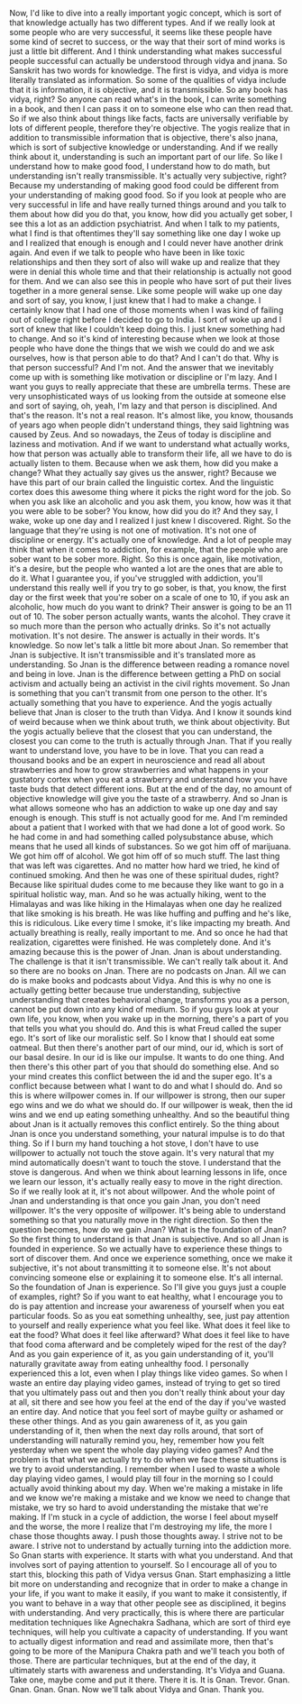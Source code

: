  Now, I'd like to dive into a really important yogic concept, which is sort of that knowledge actually has two different types. And if we really look at some people who are very successful, it seems like these people have some kind of secret to success, or the way that their sort of mind works is just a little bit different. And I think understanding what makes successful people successful can actually be understood through vidya and jnana. So Sanskrit has two words for knowledge. The first is vidya, and vidya is more literally translated as information. So some of the qualities of vidya include that it is information, it is objective, and it is transmissible. So any book has vidya, right? So anyone can read what's in the book, I can write something in a book, and then I can pass it on to someone else who can then read that. So if we also think about things like facts, facts are universally verifiable by lots of different people, therefore they're objective. The yogis realize that in addition to transmissible information that is objective, there's also jnana, which is sort of subjective knowledge or understanding. And if we really think about it, understanding is such an important part of our life. So like I understand how to make good food, I understand how to do math, but understanding isn't really transmissible. It's actually very subjective, right? Because my understanding of making good food could be different from your understanding of making good food. So if you look at people who are very successful in life and have really turned things around and you talk to them about how did you do that, you know, how did you actually get sober, I see this a lot as an addiction psychiatrist. And when I talk to my patients, what I find is that oftentimes they'll say something like one day I woke up and I realized that enough is enough and I could never have another drink again. And even if we talk to people who have been in like toxic relationships and then they sort of also will wake up and realize that they were in denial this whole time and that their relationship is actually not good for them. And we can also see this in people who have sort of put their lives together in a more general sense. Like some people will wake up one day and sort of say, you know, I just knew that I had to make a change. I certainly know that I had one of those moments when I was kind of failing out of college right before I decided to go to India. I sort of woke up and I sort of knew that like I couldn't keep doing this. I just knew something had to change. And so it's kind of interesting because when we look at those people who have done the things that we wish we could do and we ask ourselves, how is that person able to do that? And I can't do that. Why is that person successful? And I'm not. And the answer that we inevitably come up with is something like motivation or discipline or I'm lazy. And I want you guys to really appreciate that these are umbrella terms. These are very unsophisticated ways of us looking from the outside at someone else and sort of saying, oh, yeah, I'm lazy and that person is disciplined. And that's the reason. It's not a real reason. It's almost like, you know, thousands of years ago when people didn't understand things, they said lightning was caused by Zeus. And so nowadays, the Zeus of today is discipline and laziness and motivation. And if we want to understand what actually works, how that person was actually able to transform their life, all we have to do is actually listen to them. Because when we ask them, how did you make a change? What they actually say gives us the answer, right? Because we have this part of our brain called the linguistic cortex. And the linguistic cortex does this awesome thing where it picks the right word for the job. So when you ask like an alcoholic and you ask them, you know, how was it that you were able to be sober? You know, how did you do it? And they say, I wake, woke up one day and I realized I just knew I discovered. Right. So the language that they're using is not one of motivation. It's not one of discipline or energy. It's actually one of knowledge. And a lot of people may think that when it comes to addiction, for example, that the people who are sober want to be sober more. Right. So this is once again, like motivation, it's a desire, but the people who wanted a lot are the ones that are able to do it. What I guarantee you, if you've struggled with addiction, you'll understand this really well if you try to go sober, is that, you know, the first day or the first week that you're sober on a scale of one to 10, if you ask an alcoholic, how much do you want to drink? Their answer is going to be an 11 out of 10. The sober person actually wants, wants the alcohol. They crave it so much more than the person who actually drinks. So it's not actually motivation. It's not desire. The answer is actually in their words. It's knowledge. So now let's talk a little bit more about Jnan. So remember that Jnan is subjective. It isn't transmissible and it's translated more as understanding. So Jnan is the difference between reading a romance novel and being in love. Jnan is the difference between getting a PhD on social activism and actually being an activist in the civil rights movement. So Jnan is something that you can't transmit from one person to the other. It's actually something that you have to experience. And the yogis actually believe that Jnan is closer to the truth than Vidya. And I know it sounds kind of weird because when we think about truth, we think about objectivity. But the yogis actually believe that the closest that you can understand, the closest you can come to the truth is actually through Jnan. That if you really want to understand love, you have to be in love. That you can read a thousand books and be an expert in neuroscience and read all about strawberries and how to grow strawberries and what happens in your gustatory cortex when you eat a strawberry and understand how you have taste buds that detect different ions. But at the end of the day, no amount of objective knowledge will give you the taste of a strawberry. And so Jnan is what allows someone who has an addiction to wake up one day and say enough is enough. This stuff is not actually good for me. And I'm reminded about a patient that I worked with that we had done a lot of good work. So he had come in and had something called polysubstance abuse, which means that he used all kinds of substances. So we got him off of marijuana. We got him off of alcohol. We got him off of so much stuff. The last thing that was left was cigarettes. And no matter how hard we tried, he kind of continued smoking. And then he was one of these spiritual dudes, right? Because like spiritual dudes come to me because they like want to go in a spiritual holistic way, man. And so he was actually hiking, went to the Himalayas and was like hiking in the Himalayas when one day he realized that like smoking is his breath. He was like huffing and puffing and he's like, this is ridiculous. Like every time I smoke, it's like impacting my breath. And actually breathing is really, really important to me. And so once he had that realization, cigarettes were finished. He was completely done. And it's amazing because this is the power of Jnan. Jnan is about understanding. The challenge is that it isn't transmissible. We can't really talk about it. And so there are no books on Jnan. There are no podcasts on Jnan. All we can do is make books and podcasts about Vidya. And this is why no one is actually getting better because true understanding, subjective understanding that creates behavioral change, transforms you as a person, cannot be put down into any kind of medium. So if you guys look at your own life, you know, when you wake up in the morning, there's a part of you that tells you what you should do. And this is what Freud called the super ego. It's sort of like our moralistic self. So I know that I should eat some oatmeal. But then there's another part of our mind, our id, which is sort of our basal desire. In our id is like our impulse. It wants to do one thing. And then there's this other part of you that should do something else. And so your mind creates this conflict between the id and the super ego. It's a conflict because between what I want to do and what I should do. And so this is where willpower comes in. If our willpower is strong, then our super ego wins and we do what we should do. If our willpower is weak, then the id wins and we end up eating something unhealthy. And so the beautiful thing about Jnan is it actually removes this conflict entirely. So the thing about Jnan is once you understand something, your natural impulse is to do that thing. So if I burn my hand touching a hot stove, I don't have to use willpower to actually not touch the stove again. It's very natural that my mind automatically doesn't want to touch the stove. I understand that the stove is dangerous. And when we think about learning lessons in life, once we learn our lesson, it's actually really easy to move in the right direction. So if we really look at it, it's not about willpower. And the whole point of Jnan and understanding is that once you gain Jnan, you don't need willpower. It's the very opposite of willpower. It's being able to understand something so that you naturally move in the right direction. So then the question becomes, how do we gain Jnan? What is the foundation of Jnan? So the first thing to understand is that Jnan is subjective. And so all Jnan is founded in experience. So we actually have to experience these things to sort of discover them. And once we experience something, once we make it subjective, it's not about transmitting it to someone else. It's not about convincing someone else or explaining it to someone else. It's all internal. So the foundation of Jnan is experience. So I'll give you guys just a couple of examples, right? So if you want to eat healthy, what I encourage you to do is pay attention and increase your awareness of yourself when you eat particular foods. So as you eat something unhealthy, see, just pay attention to yourself and really experience what you feel like. What does it feel like to eat the food? What does it feel like afterward? What does it feel like to have that food coma afterward and be completely wiped for the rest of the day? And as you gain experience of it, as you gain understanding of it, you'll naturally gravitate away from eating unhealthy food. I personally experienced this a lot, even when I play things like video games. So when I waste an entire day playing video games, instead of trying to get so tired that you ultimately pass out and then you don't really think about your day at all, sit there and see how you feel at the end of the day if you've wasted an entire day. And notice that you feel sort of maybe guilty or ashamed or these other things. And as you gain awareness of it, as you gain understanding of it, then when the next day rolls around, that sort of understanding will naturally remind you, hey, remember how you felt yesterday when we spent the whole day playing video games? And the problem is that what we actually try to do when we face these situations is we try to avoid understanding. I remember when I used to waste a whole day playing video games, I would play till four in the morning so I could actually avoid thinking about my day. When we're making a mistake in life and we know we're making a mistake and we know we need to change that mistake, we try so hard to avoid understanding the mistake that we're making. If I'm stuck in a cycle of addiction, the worse I feel about myself and the worse, the more I realize that I'm destroying my life, the more I chase those thoughts away. I push those thoughts away. I strive not to be aware. I strive not to understand by actually turning into the addiction more. So Gnan starts with experience. It starts with what you understand. And that involves sort of paying attention to yourself. So I encourage all of you to start this, blocking this path of Vidya versus Gnan. Start emphasizing a little bit more on understanding and recognize that in order to make a change in your life, if you want to make it easily, if you want to make it consistently, if you want to behave in a way that other people see as disciplined, it begins with understanding. And very practically, this is where there are particular meditation techniques like Agnechakra Sadhana, which are sort of third eye techniques, will help you cultivate a capacity of understanding. If you want to actually digest information and read and assimilate more, then that's going to be more of the Manipura Chakra path and we'll teach you both of those. There are particular techniques, but at the end of the day, it ultimately starts with awareness and understanding. It's Vidya and Guana. Take one, maybe come and put it there. There it is. It is Gnan. Trevor. Gnan. Gnan. Gnan. Gnan. Now we'll talk about Vidya and Gnan. Thank you.